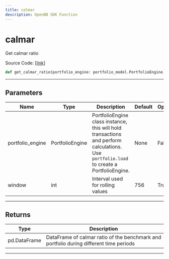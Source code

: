 ```yaml
---
title: calmar
description: OpenBB SDK Function
---
```


# calmar

Get calmar ratio

Source Code: [[link](https://github.com/OpenBB-finance/OpenBBTerminal/tree/main/openbb_terminal/portfolio/portfolio_model.py#L1412)]
```python
def get_calmar_ratio(portfolio_engine: portfolio_model.PortfolioEngine, window: int = 756) -> None
```
---
## Parameters
| Name | Type | Description | Default | Optional |
| ---- | ---- | ----------- | ------- | -------- |
| portfolio_engine | PortfolioEngine | PortfolioEngine class instance, this will hold transactions and perform calculations.<br/>Use `portfolio.load` to create a PortfolioEngine. | None | False |
| window | int | Interval used for rolling values | 756 | True |

---
## Returns
| Type | Description |
| ---- | ----------- |
| pd.DataFrame | DataFrame of calmar ratio of the benchmark and portfolio during different time periods |
---
